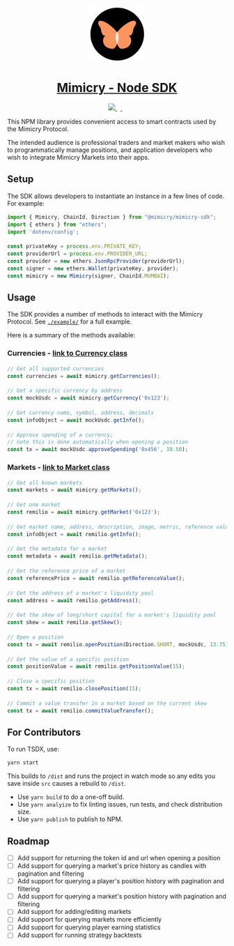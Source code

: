 <p align="center">
  <a href="https://mimicry.org">
    <picture>
      <source media="(prefers-color-scheme: dark)" srcset="https://raw.githubusercontent.com/Mimicry-Protocol/brand-assets/main/animated-logos/Gifs/Web-Res/Circles/Mimicry_logo-color-black_circle_bg-animated.gif">
      <img src="https://raw.githubusercontent.com/Mimicry-Protocol/brand-assets/main/animated-logos/Gifs/Web-Res/Circles/Mimicry_logo-color-black_circle_bg-animated.gif" height="128">
    </picture>
    <h1 align="center">Mimicry - Node SDK</h1>
  </a>
</p>
<p align="center">
  <a aria-label="License" href="LICENSE">
    <img src="https://badgen.net/badge/license/GPLv3/pink">
  </a>&nbsp;
  <a aria-label="Size Test" href="https://github.com/Mimicry-Protocol/node-sdk/actions/workflows/size.yml">
    <img alt="" src="https://github.com/Mimicry-Protocol/node-sdk/actions/workflows/size.yml/badge.svg">
  </a>&nbsp;
  <a aria-label="CI Test" href="https://github.com/Mimicry-Protocol/node-sdk/actions/workflows/main.yml">
    <img alt="" src="https://github.com/Mimicry-Protocol/node-sdk/actions/workflows/main.yml/badge.svg">
  </a>
</p>

This NPM library provides convenient access to smart contracts used by the Mimicry Protocol. 

The intended audience is professional traders and market makers who wish to programmatically manage positions, and application developers who wish to integrate Mimicry Markets into their apps.

## Setup
The SDK allows developers to instantiate an instance in a few lines of code. For example:
```typescript
import { Mimicry, ChainId, Direction } from "@mimicry/mimicry-sdk";
import { ethers } from "ethers";
import 'dotenv/config';

const privateKey = process.env.PRIVATE_KEY;
const providerUrl = process.env.PROVIDER_URL;
const provider = new ethers.JsonRpcProvider(providerUrl);
const signer = new ethers.Wallet(privateKey, provider);
const mimicry = new Mimicry(signer, ChainId.MUMBAI);
```

## Usage
The SDK provides a number of methods to interact with the Mimicry Protocol. See [`./example/`](https://github.com/Mimicry-Protocol/node-sdk/blob/main/example/) for a full example.

Here is a summary of the methods available:

### Currencies - [link to Currency class](https://github.com/Mimicry-Protocol/node-sdk/blob/main/src/lib/mimicry/currency.ts)
```typescript
// Get all supported currencies
const currencies = await mimicry.getCurrencies();

// Get a specific currency by address
const mockUsdc = await mimicry.getCurrency('0x123'); 

// Get currency name, symbol, address, decimals
const infoObject = await mockUsdc.getInfo(); 

// Approve spending of a currency; 
// note this is done automatically when opening a position
const tx = await mockUsdc.approveSpending('0x456', 10.50); 
```

### Markets - [link to Market class](https://github.com/Mimicry-Protocol/node-sdk/blob/main/src/lib/mimicry/market.ts)
```typescript
// Get all known markets
const markets = await mimicry.getMarkets();

// Get one market
const remilio = await mimicry.getMarket('0x123');

// Get market name, address, description, image, metric, reference value, and skew of deposited capital
const infoObject = await remilio.getInfo();

// Get the metadata for a market
const metadata = await remilio.getMetadata();

// Get the reference price of a market
const referencePrice = await remilio.getReferenceValue();

// Get the address of a market's liquidity pool
const address = await remilio.getAddress();

// Get the skew of long/short capital for a market's liquidity pool
const skew = await remilio.getSkew();

// Open a position
const tx = await remilio.openPosition(Direction.SHORT, mockUsdc, 13.75);

// Get the value of a specific position
const positionValue = await remilio.getPositionValue(15);

// Close a specific position
const tx = await remilio.closePosition(15);

// Commit a value transfer in a market based on the current skew
const tx = await remilio.commitValueTransfer();
```


## For Contributors

To run TSDX, use:

```bash
yarn start
```

This builds to `/dist` and runs the project in watch mode so any edits you save inside `src` causes a rebuild to `/dist`.

- Use `yarn build` to do a one-off build.
- Use `yarn analyize` to fix linting issues, run tests, and check distribution size.
- Use `yarn publish` to publish to NPM.


## Roadmap
- [ ] Add support for returning the token id and url when opening a position
- [ ] Add support for querying a market's price history as candles with pagination and filtering
- [ ] Add support for querying a player's position history with pagination and filtering
- [ ] Add support for querying a market's position history with pagination and filtering
- [ ] Add support for adding/editing markets
- [ ] Add support for querying markets more efficiently
- [ ] Add support for querying player earning statistics
- [ ] Add support for running strategy backtests